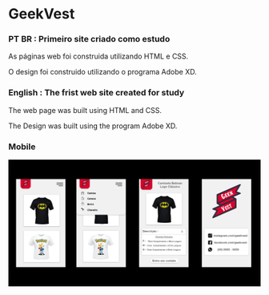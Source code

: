 # GeekVest
### PT BR : Primeiro site criado como estudo
As páginas web foi construida utilizando HTML e CSS.

O design foi construido utilizando o programa Adobe XD.
 
### English : The frist web site created for study
The web page was built using HTML and CSS.

The Design was built using the program Adobe XD.

### Mobile
![GeekVest](Mobile.jpg)
